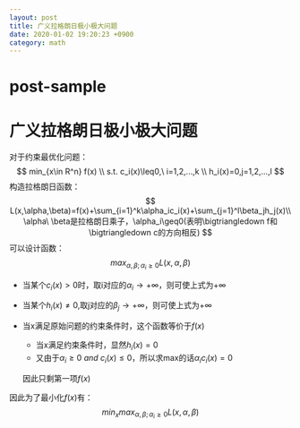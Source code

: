 ```yaml
---
layout: post
title: 广义拉格朗日极小极大问题
date: 2020-01-02 19:20:23 +0900
category: math
---
```

# post-sample
# 广义拉格朗日极小极大问题

对于约束最优化问题：
$$
min_{x\in R^n} f(x)
\\
s.t. c_i(x)\leq0,\ i=1,2,...,k \\
h_i(x)=0,j=1,2,...,l
$$
构造拉格朗日函数：
$$
L(x,\alpha,\beta)=f(x)+\sum_{i=1}^k\alpha_ic_i(x)+\sum_{j=1}^l\beta_jh_j(x)\\
\alpha\ \beta是拉格朗日乘子，\alpha_i\geq0(表明\bigtriangledown f和  \bigtriangledown c的方向相反)
$$
可以设计函数：
$$
max_{\alpha,\beta;\alpha_i\ge0}L(x,\alpha,\beta)
$$


- 当某个$c_i(x)>0$时，取i对应的$\alpha_i\rightarrow +\infty$，则可使上式为$+\infty$

- 当某个$h_i(x)\neq0$,取j对应的$\beta_j\to +\infty$，则可使上式为$+\infty$

- 当x满足原始问题的约束条件时，这个函数等价于$f(x)$

  - 当x满足约束条件时，显然$h_i(x)=0$
  - 又由于$\alpha_i\ge0 \ and\ c_i(x)\le0$，所以求max的话$\alpha_ic_i(x)=0$

  因此只剩第一项$f(x)$

因此为了最小化$f(x)$有：
$$
min_xmax_{\alpha,\beta;\alpha_i\ge0}L(x,\alpha,\beta)
$$


